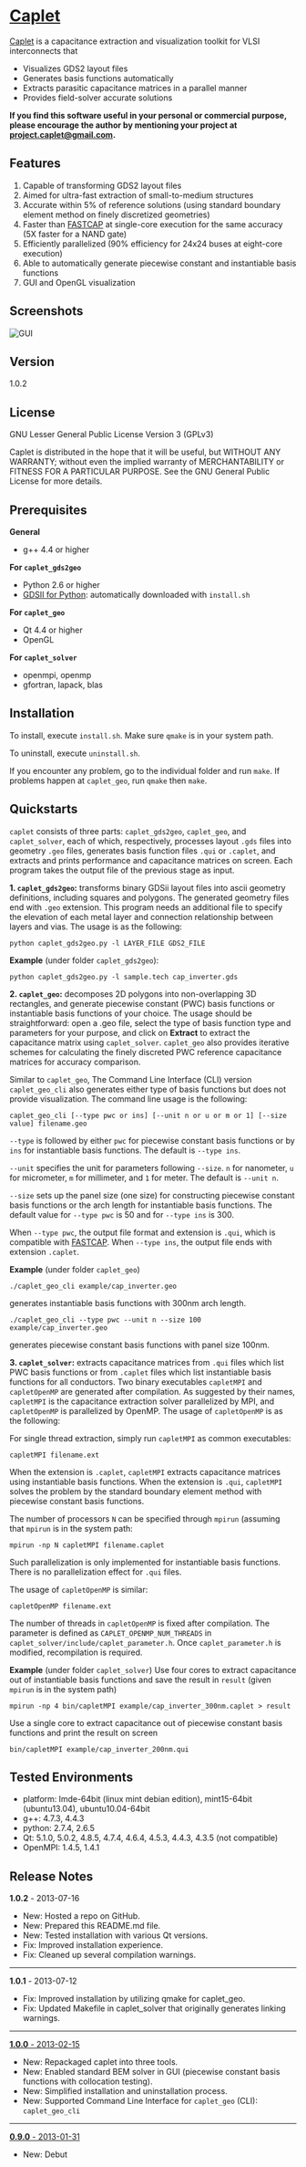 [Caplet]
========

[Caplet] is a capacitance extraction and visualization toolkit for VLSI interconnects that

- Visualizes GDS2 layout files
- Generates basis functions automatically
- Extracts parasitic capacitance matrices in a parallel manner 
- Provides field-solver accurate solutions

**If you find this software useful in your personal or commercial purpose, please encourage the author by mentioning your project at <project.caplet@gmail.com>.**


Features
--------
1. Capable of transforming GDS2 layout files
2. Aimed for ultra-fast extraction of small-to-medium structures
3. Accurate within 5% of reference solutions (using standard boundary element method on finely discretized geometries)
4. Faster than [FASTCAP] at single-core execution for the same accuracy (5X faster for a NAND gate)
5. Efficiently parallelized (90% efficiency for 24x24 buses at eight-core execution)
6. Able to automatically generate piecewise constant and instantiable basis functions 
7. GUI and OpenGL visualization


Screenshots
-----------
![GUI](http://www.mit.edu/~yuchsiao/caplet/img/gui_piecewise_constant_basis_function.png "GUI and Piecewise constant basis functions")

Version
-------
1.0.2


License
-------
GNU Lesser General Public License Version 3 (GPLv3)

Caplet is distributed in the hope that it will be useful, but WITHOUT ANY WARRANTY; without even the implied warranty of MERCHANTABILITY or FITNESS FOR A PARTICULAR PURPOSE.  See the GNU General Public License for more details.


Prerequisites
-------------

**General** 

* g++ 4.4 or higher

**For `caplet_gds2geo`**

* Python 2.6 or higher
* [GDSII for Python](http://gdspy.sourceforge.net/): automatically downloaded with `install.sh`

**For `caplet_geo`**

* Qt 4.4 or higher
* OpenGL

**For `caplet_solver`**

* openmpi, openmp
* gfortran, lapack, blas


Installation
------------

To install, execute `install.sh`. Make sure `qmake` is in your system path.

To uninstall, execute `uninstall.sh`.

If you encounter any problem, go to the individual folder and run `make`.
If problems happen at `caplet_geo`, run `qmake` then `make`.


Quickstarts
-----------

`caplet` consists of three parts: `caplet_gds2geo`, `caplet_geo`, and `caplet_solver`, each of which, respectively, processes layout `.gds` files into geometry `.geo` files, generates basis function files `.qui` or `.caplet`, and extracts and prints performance and capacitance matrices on screen. Each program takes the output file of the previous stage as input.

**1. `caplet_gds2geo`:** transforms binary GDSii layout files into ascii geometry definitions, including squares and polygons. The generated geometry files end with `.geo` extension. This program needs an additional file to specify the elevation of each metal layer and connection relationship between layers and vias. The usage is as the following:

```
python caplet_gds2geo.py -l LAYER_FILE GDS2_FILE
```

**Example** (under folder `caplet_gds2geo`):

```
python caplet_gds2geo.py -l sample.tech cap_inverter.gds
```
 
**2. `caplet_geo`:** decomposes 2D polygons into non-overlapping 3D rectangles, and generate piecewise constant (PWC) basis functions or instantiable basis functions of your choice. The usage should be straightforward: open a .geo file, select the type of basis function type and parameters for your purpose, and click on **Extract** to extract the capacitance matrix using `caplet_solver`. `caplet_geo` also provides iterative schemes for calculating the finely discreted PWC reference capacitance matrices for accuracy comparison.

Similar to `caplet_geo`, The Command Line Interface (CLI) version `caplet_geo_cli` also generates either type of basis functions but does not provide visualization. The command line usage is the following:

```
caplet_geo_cli [--type pwc or ins] [--unit n or u or m or 1] [--size value] filename.geo
```

`--type` is followed by either `pwc` for piecewise constant basis functions or by `ins` for instantiable basis functions. The default is `--type ins`.

`--unit` specifies the unit for parameters following `--size`. `n` for nanometer, `u` for micrometer, `m` for millimeter, and `1` for meter. The default is `--unit n`.

`--size` sets up the panel size (one size) for constructing piecewise constant basis functions or the arch length for instantiable basis functions. The default value for `--type pwc` is 50 and for `--type ins` is 300.

When `--type pwc`, the output file format and extension is `.qui`, which is compatible with [FASTCAP]. When `--type ins`, the output file ends with extension `.caplet`.

**Example** (under folder `caplet_geo`)

```
./caplet_geo_cli example/cap_inverter.geo 
```

generates instantiable basis functions with 300nm arch length.

```
./caplet_geo_cli --type pwc --unit n --size 100 example/cap_inverter.geo
```

generates piecewise constant basis functions with panel size 100nm.

**3. `caplet_solver`:** extracts capacitance matrices from `.qui` files which list PWC basis functions or from `.caplet` files which list instantiable basis functions for all conductors. Two binary executables `capletMPI` and `capletOpenMP` are generated after compilation. As suggested by their names, `capletMPI` is the capacitance extraction solver parallelized by MPI, and `capletOpenMP` is parallelized by OpenMP. The usage of `capletOpenMP` is as the following:

For single thread extraction, simply run `capletMPI` as common executables:

```
capletMPI filename.ext
```

When the extension is `.caplet`, `capletMPI` extracts capacitance matrices using instantiable basis functions. When the extension is `.qui`, `capletMPI` solves the problem by the standard boundary element method with piecewise constant basis functions.

The number of processors `N` can be specified through `mpirun` (assuming that `mpirun` is in the system path:

```
mpirun -np N capletMPI filename.caplet
```

Such parallelization is only implemented for instantiable basis functions. There is no parallelization effect for `.qui` files.

The usage of `capletOpenMP` is similar:

```
capletOpenMP filename.ext
```

The number of threads in `capletOpenMP` is fixed after compilation. The parameter is defined as `CAPLET_OPENMP_NUM_THREADS` in `caplet_solver/include/caplet_parameter.h`. Once `caplet_parameter.h` is modified, recompilation is required.

**Example** (under folder `caplet_solver`)
Use four cores to extract capacitance out of instantiable basis functions and save the result in `result` (given `mpirun` is in the system path)

```
mpirun -np 4 bin/capletMPI example/cap_inverter_300nm.caplet > result
```

Use a single core to extract capacitance out of piecewise constant basis functions and print the result on screen

```
bin/capletMPI example/cap_inverter_200nm.qui
```


Tested Environments
-------------------

* platform: lmde-64bit (linux mint debian edition), mint15-64bit (ubuntu13.04), ubuntu10.04-64bit
* g++: 4.7.3, 4.4.3
* python: 2.7.4, 2.6.5 
* Qt: 5.1.0, 5.0.2, 4.8.5, 4.7.4, 4.6.4, 4.5.3, 4.4.3, 4.3.5 (not compatible)
* OpenMPI: 1.4.5, 1.4.1


Release Notes
-------------
**1.0.2** - 2013-07-16

* New: Hosted a repo on GitHub.
* New: Prepared this README.md file.
* New: Tested installation with various Qt versions.
* Fix: Improved installation experience.
* Fix: Cleaned up several compilation warnings.

_________
**1.0.1** - 2013-07-12

* Fix: Improved installation by utilizing qmake for caplet_geo.
* Fix: Updated Makefile in caplet_solver that originally generates linking warnings.

__________
[**1.0.0** - 2013-02-15](http://sourceforge.net/projects/caplet/files/?source=navbar)

* New: Repackaged caplet into three tools.
* New: Enabled standard BEM solver in GUI (piecewise constant basis functions with collocation testing).
* New: Simplified installation and uninstallation process.
* New: Supported Command Line Interface for `caplet_geo` (CLI): `caplet_geo_cli`

__________
[**0.9.0** - 2013-01-31](http://sourceforge.net/projects/caplet/files/?source=navbar)
    
* New: Debut


[Caplet]: http://www.rle.mit.edu/cpg/codes/caplet/
[FASTCAP]: http://www.rle.mit.edu/cpg/research_codes.htm


